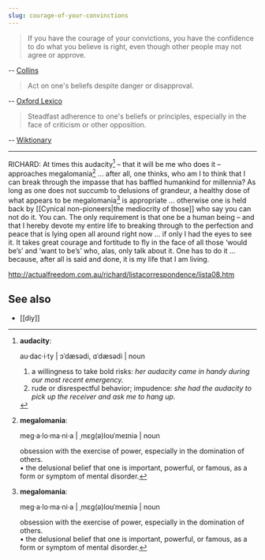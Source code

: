 ```yaml
---
slug: courage-of-your-convinctions
---
```


> If you have the courage of your convictions, you have the confidence to do what you believe is right, even though other people may not agree or approve.

-- [Collins](https://www.collinsdictionary.com/dictionary/english/the-courage-of-your-convictions)

> Act on one's beliefs despite danger or disapproval.

-- [Oxford Lexico](https://www.lexico.com/definition/have_the_courage_of_one's_convictions)

> Steadfast adherence to one's beliefs or principles, especially in the face of criticism or other opposition. 

-- [Wiktionary](https://en.wiktionary.org/wiki/courage_of_one's_convictions) 

---

RICHARD: At times this audacity[^a] – that it will be me who does it – approaches megalomania[^m] ... after all, one thinks, who am I to think that I can break through the impasse that has baffled humankind for millennia? As long as one does not succumb to delusions of grandeur, a healthy dose of what appears to be megalomania[^m] is appropriate ... otherwise one is held back by [[Cynical non-pioneers|the mediocrity of those]] who say you can not do it. You can. The only requirement is that one be a human being – and that I hereby devote my entire life to breaking through to the perfection and peace that is lying open all around right now ... if only I had the eyes to see it. It takes great courage and fortitude to fly in the face of all those ‘would be’s’ and ‘want to be’s’ who, alas, only talk about it. One has to do it ... because, after all is said and done, it is my life that I am living.

http://actualfreedom.com.au/richard/listacorrespondence/lista08.htm

## See also

- [[diy]]

[^m]: **megalomania**:

    meg·a·lo·ma·ni·a | ˌmɛɡ(ə)loʊˈmeɪniə |
    noun

    obsession with the exercise of power, especially in the domination of others.\
    • the delusional belief that one is important, powerful, or famous, as a form or symptom of mental disorder.

[^a]: **audacity**:

    au·dac·i·ty | ɔˈdæsədi, ɑˈdæsədi |
    noun

    1. a willingness to take bold risks: *her audacity came in handy during our most recent emergency.*
    2. rude or disrespectful behavior; impudence: *she had the audacity to pick up the receiver and ask me to hang up.*
